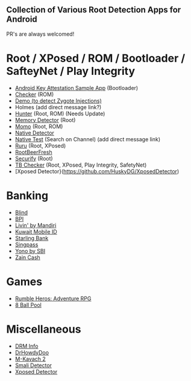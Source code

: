 ## Collection of Various Root Detection Apps for Android
  PR's are always welcomed!

# Root / XPosed / ROM / Bootloader / SafteyNet / Play Integrity
- [Android Key Attestation Sample App](https://github.com/vvb2060/KeyAttestation/releases) (Bootloader)
- [Checker](https://github.com/AkaneTan/Checker/releases) (ROM)
- [Demo (to detect Zygote Injections)](https://github.com/JingMatrix/Demo)
- Holmes (add direct message link?)
- [Hunter](https://github.com/rushiranpise/detection/blob/main/Hunter_5.5.0.apk) (Root, ROM) (Needs Update)
- [Memory Detector](https://github.com/rushiranpise/detection/blob/main/MemoryDetector_2.1.0.apk) (Root)
- [Momo](https://t.me/magiskalpha/529) (Root, ROM)
- [Native Detector](https://t.me/rootdetector)
- [Native Test](https://t.me/nullptr_dev) (Search on Channel) (add direct message link)
- [Ruru](https://github.com/byxiaorun/Ruru/releases) (Root, XPosed)
- [RootBeerFresh](https://github.com/KimChangYoun/rootbeerFresh/releases/tag/0.0.11)
- [Securify](https://github.com/RabahX/Securify/) (Root)
- [TB Checker](https://play.google.com/store/apps/details?id=krypton.tbsafetychecker) (Root, XPosed, Play Integrity, SafetyNet)
- [Xposed Detector}(https://github.com/HuskyDG/XposedDetector)

# Banking
- [Blind](https://play.google.com/store/apps/details?id=com.teamblind.blind)
- [BPI](https://play.google.com/store/apps/details?id=com.bpi.ng.app)
- [Livin' by Mandiri](https://play.google.com/store/apps/details?id=id.bmri.livin)
- [Kuwait Mobile ID](https://play.google.com/store/apps/details?id=kw.gov.paci.PACIMobileID)
- [Starling Bank  ](https://play.google.com/store/apps/details?id=com.starlingbank.android)
- [Singpass](https://play.google.com/store/apps/details?id=sg.ndi.sp)
- [Yono by SBI](https://play.google.com/store/apps/details?id=com.sbi.lotusintouch)
- [Zain Cash](https://play.google.com/store/apps/details?id=mobi.foo.zaincash)

# Games
- [Rumble Heros: Adventure RPG](https://play.google.com/store/apps/details?id=com.playhardlab.heroes)
- [8 Ball Pool](https://play.google.com/store/apps/details?id=com.miniclip.eightballpool)

# Miscellaneous
- [DRM Info](https://play.google.com/store/apps/details?id=com.androidfung.drminfo)
- [DrHowdyDoo](https://play.google.com/store/apps/developer?id=DrHowdyDoo)
- [M-Kavach 2](https://play.google.com/store/apps/details?id=org.cdac.updatemkavach)
- [Smali Detector](https://play.google.com/store/apps/details?id=com.godevelopers.SmaliDetector)
- [Xposed Detector](https://play.google.com/store/apps/details?id=com.godevelopers.XposedChecker)
